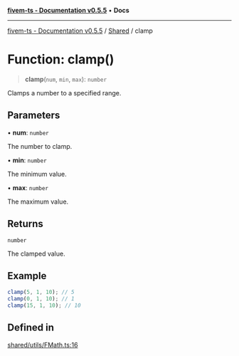 [**fivem-ts - Documentation v0.5.5**](../../../README.md) • **Docs**

***

[fivem-ts - Documentation v0.5.5](../../../README.md) / [Shared](../README.md) / clamp

# Function: clamp()

> **clamp**(`num`, `min`, `max`): `number`

Clamps a number to a specified range.

## Parameters

• **num**: `number`

The number to clamp.

• **min**: `number`

The minimum value.

• **max**: `number`

The maximum value.

## Returns

`number`

The clamped value.

## Example

```ts
clamp(5, 1, 10); // 5
clamp(0, 1, 10); // 1
clamp(15, 1, 10); // 10
```

## Defined in

[shared/utils/FMath.ts:16](https://github.com/Purpose-Dev/fivem-ts/blob/main/src/shared/utils/FMath.ts#L16)
